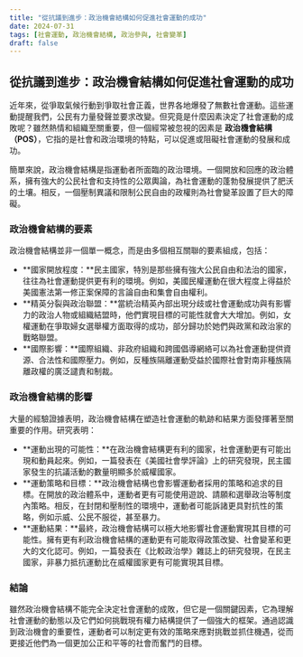 ```yaml
---
title: "從抗議到進步：政治機會結構如何促進社會運動的成功"
date: 2024-07-31
tags: [社會運動, 政治機會結構, 政治參與, 社會變革]
draft: false
---
```


## 從抗議到進步：政治機會結構如何促進社會運動的成功

近年來，從爭取氣候行動到爭取社會正義，世界各地爆發了無數社會運動。這些運動提醒我們，公民有力量發聲並要求改變。但究竟是什麼因素決定了社會運動的成敗呢？雖然熱情和組織至關重要，但一個經常被忽視的因素是 **政治機會結構（POS）**，它指的是社會和政治環境的特點，可以促進或阻礙社會運動的發展和成功。

簡單來說，政治機會結構是指運動者所面臨的政治環境。一個開放和回應的政治體系，擁有強大的公民社會和支持性的公眾輿論，為社會運動的蓬勃發展提供了肥沃的土壤。相反，一個壓制異議和限制公民自由的政權則為社會變革設置了巨大的障礙。

### 政治機會結構的要素

政治機會結構並非一個單一概念，而是由多個相互關聯的要素組成，包括：

- **國家開放程度：**民主國家，特別是那些擁有強大公民自由和法治的國家，往往為社會運動提供更有利的環境。例如，美國民權運動在很大程度上得益於美國憲法第一修正案保障的言論自由和集會自由權利。
- **精英分裂與政治聯盟：**當統治精英內部出現分歧或社會運動成功與有影響力的政治人物或組織結盟時，他們實現目標的可能性就會大大增加。例如，女權運動在爭取婦女選舉權方面取得的成功，部分歸功於她們與政黨和政治家的戰略聯盟。
- **國際影響：**國際組織、非政府組織和跨國倡導網絡可以為社會運動提供資源、合法性和國際壓力。例如，反種族隔離運動受益於國際社會對南非種族隔離政權的廣泛譴責和制裁。

### 政治機會結構的影響

大量的經驗證據表明，政治機會結構在塑造社會運動的軌跡和結果方面發揮著至關重要的作用。研究表明：

- **運動出現的可能性：**在政治機會結構更有利的國家，社會運動更有可能出現和動員起來。例如，一篇發表在《美國社會學評論》上的研究發現，民主國家發生的抗議活動的數量明顯多於威權國家。
- **運動策略和目標：**政治機會結構也會影響運動者採用的策略和追求的目標。在開放的政治體系中，運動者更有可能使用遊說、請願和選舉政治等制度內策略。相反，在封閉和壓制性的環境中，運動者可能訴諸更具對抗性的策略，例如示威、公民不服從，甚至暴力。
- **運動結果：**最終，政治機會結構可以極大地影響社會運動實現其目標的可能性。擁有更有利政治機會結構的運動更有可能取得政策改變、社會變革和更大的文化認可。例如，一篇發表在《比較政治學》雜誌上的研究發現，在民主國家，非暴力抵抗運動比在威權國家更有可能實現其目標。

### 結論

雖然政治機會結構不能完全決定社會運動的成敗，但它是一個關鍵因素，它為理解社會運動的動態以及它們如何挑戰現有權力結構提供了一個強大的框架。通過認識到政治機會的重要性，運動者可以制定更有效的策略來應對挑戰並抓住機遇，從而更接近他們為一個更加公正和平等的社會而奮鬥的目標。
